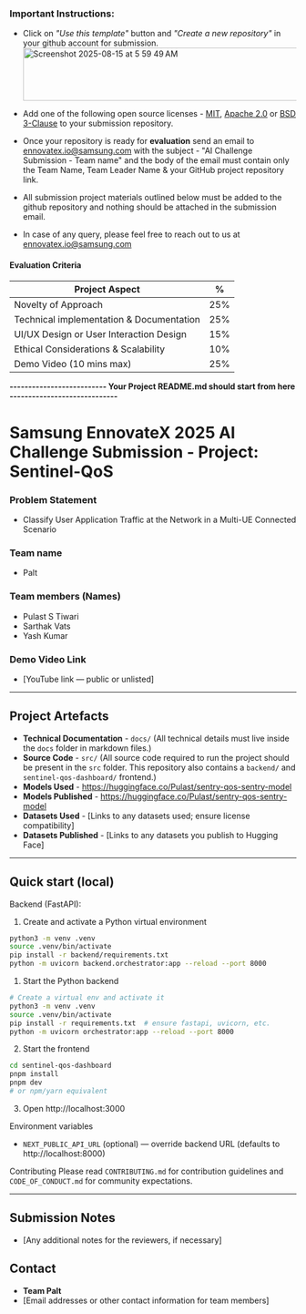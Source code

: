 ### **Important Instructions**:  
- Click on *"Use this template"* button and *"Create a new repository"* in your github account for submission.
  <img width="1262" height="93" alt="Screenshot 2025-08-15 at 5 59 49 AM" src="https://github.com/user-attachments/assets/b72d5afd-ba07-4da1-ac05-a373b3168b6a" />

- Add one of the following open source licenses - [MIT](https://opensource.org/licenses/MIT), [Apache 2.0](https://opensource.org/licenses/Apache-2.0) or [BSD 3-Clause](https://opensource.org/licenses/BSD-3-Clause) to your submission repository. 
- Once your repository is ready for **evaluation** send an email to ennovatex.io@samsung.com with the subject - "AI Challenge Submission - Team name" and the body of the email must contain only the Team Name, Team Leader Name & your GitHub project repository link.
- All submission project materials outlined below must be added to the github repository and nothing should be attached in the submission email.
- In case of any query, please feel free to reach out to us at ennovatex.io@samsung.com

#### Evaluation Criteria

| Project Aspect | % |
| --- | --- |
| Novelty of Approach | 25% |
| Technical implementation & Documentation | 25% |
| UI/UX Design or User Interaction Design | 15% |
| Ethical Considerations & Scalability | 10% |
| Demo Video (10 mins max) | 25% |

**-------------------------- Your Project README.md should start from here -----------------------------**

# Samsung EnnovateX 2025 AI Challenge Submission - Project: Sentinel-QoS

### Problem Statement
- Classify User Application Traffic at the Network in a Multi-UE Connected Scenario

### Team name
- Palt

### Team members (Names)
- Pulast S Tiwari
- Sarthak Vats
- Yash Kumar

### Demo Video Link
- [YouTube link — public or unlisted]

---

## Project Artefacts

- **Technical Documentation** - `docs/` (All technical details must live inside the `docs` folder in markdown files.)
- **Source Code** - `src/` (All source code required to run the project should be present in the `src` folder. This repository also contains a `backend/` and `sentinel-qos-dashboard/` frontend.)
- **Models Used** - https://huggingface.co/Pulast/sentry-qos-sentry-model
- **Models Published** - https://huggingface.co/Pulast/sentry-qos-sentry-model
- **Datasets Used** - [Links to any datasets used; ensure license compatibility]
- **Datasets Published** - [Links to any datasets you publish to Hugging Face]

---

## Quick start (local)

Backend (FastAPI):

1. Create and activate a Python virtual environment

```bash
python3 -m venv .venv
source .venv/bin/activate
pip install -r backend/requirements.txt
python -m uvicorn backend.orchestrator:app --reload --port 8000
```

1. Start the Python backend

```bash
# Create a virtual env and activate it
python3 -m venv .venv
source .venv/bin/activate
pip install -r requirements.txt  # ensure fastapi, uvicorn, etc.
python -m uvicorn orchestrator:app --reload --port 8000
```

2. Start the frontend

```bash
cd sentinel-qos-dashboard
pnpm install
pnpm dev
# or npm/yarn equivalent
```

3. Open http://localhost:3000

Environment variables

- `NEXT_PUBLIC_API_URL` (optional) — override backend URL (defaults to http://localhost:8000)

Contributing
Please read `CONTRIBUTING.md` for contribution guidelines and `CODE_OF_CONDUCT.md` for community expectations.

---

## Submission Notes

- [Any additional notes for the reviewers, if necessary]

## Contact

- **Team Palt**
- [Email addresses or other contact information for team members]
